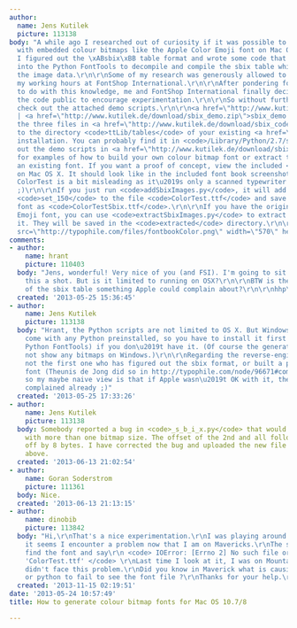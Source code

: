 ```yaml
---
author:
  name: Jens Kutilek
  picture: 113138
body: "A while ago I researched out of curiosity if it was possible to build fonts
  with embedded colour bitmaps like the Apple Color Emoji font on Mac OS 10.7/10.8.
  I figured out the \xABsbix\xBB table format and wrote some code that can be hooked
  into the Python FontTools to decompile and compile the sbix table which contains
  the image data.\r\n\r\nSome of my research was generously allowed to happen during
  my working hours at FontShop International.\r\n\r\nAfter pondering for a while what
  to do with this knowledge, me and FontShop International finally decided to make
  the code public to encourage experimentation.\r\n\r\nSo without further ado, please
  check out the attached demo scripts.\r\n\r\n<a href=\"http://www.kutilek.de/download/sbix_code.zip\">sbix_code.zip</a>
  | <a href=\"http://www.kutilek.de/download/sbix_demo.zip\">sbix_demo.zip</a>\r\n\r\nINSTALLATION\r\n\r\nAdd
  the three files in <a href=\"http://www.kutilek.de/download/sbix_code.zip\">sbix_code.zip</a>
  to the directory <code>ttLib/tables</code> of your existing <a href=\"https://sourceforge.net/projects/fonttools/\">FontTools</a>
  installation. You can probably find it in <code>/Library/Python/2.7/site-packages/fontTools/</code>.\r\n\r\nUSAGE\r\n\r\nCheck
  out the demo scripts in <a href=\"http://www.kutilek.de/download/sbix_demo.zip\">sbix_demo.zip</a>
  for examples of how to build your own colour bitmap font or extract the images from
  an existing font. If you want a proof of concept, view the included <code>ColorTestSbix.ttf</code>
  on Mac OS X. It should look like in the included font book screenshot. The name
  ColorTest is a bit misleading as it\u2019s only a scanned typewriter face in greyscale
  ;)\r\n\r\nIf you just run <code>addSbixImages.py</code>, it will add the pngs from
  <code>set_150</code> to the file <code>ColorTest.ttf</code> and save the resulting
  font as <code>ColorTestSbix.ttf</code>.\r\n\r\nIf you have the original Apple Color
  Emoji font, you can use <code>extractSbixImages.py</code> to extract the pngs from
  it. They will be saved in the <code>extracted</code> directory.\r\n\r\nHave fun!\r\n\r\n<img
  src=\"http://typophile.com/files/fontbookColor.png\" width=\"570\" height=\"206\">"
comments:
- author:
    name: hrant
    picture: 110403
  body: "Jens, wonderful! Very nice of you (and FSI). I'm going to sit down and give
    this a shot. But is it limited to running on OSX?\r\n\r\nBTW is the \"reverse-engineering\"
    of the sbix table something Apple could complain about?\r\n\r\nhhp\r\n"
  created: '2013-05-25 15:36:45'
- author:
    name: Jens Kutilek
    picture: 113138
  body: "Hrant, the Python scripts are not limited to OS X. But Windows doesn\u2019t
    come with any Python preinstalled, so you have to install it first (and then the
    Python FontTools) if you don\u2019t have it. (Of course the generated fonts will
    not show any bitmaps on Windows.)\r\n\r\nRegarding the reverse-engineering, I\u2019m
    not the first one who has figured out the sbix format, or built a proof-of-concept
    font (Theunis de Jong did so in http://typophile.com/node/96671#comment-524462),
    so my maybe naive view is that if Apple wasn\u2019t OK with it, they would have
    complained already ;)"
  created: '2013-05-25 17:33:26'
- author:
    name: Jens Kutilek
    picture: 113138
  body: Somebody reported a bug in <code>_s_b_i_x.py</code> that would affect fonts
    with more than one bitmap size. The offset of the 2nd and all following sets was
    off by 8 bytes. I have corrected the bug and uploaded the new file to the link
    above.
  created: '2013-06-13 21:02:54'
- author:
    name: Goran Soderstrom
    picture: 111361
  body: Nice.
  created: '2013-06-13 21:13:15'
- author:
    name: dinobib
    picture: 113842
  body: "Hi,\r\nThat's a nice experimentation.\r\nI was playing around with it and
    it seems I encounter a problem now that I am on Mavericks.\r\nThe script doesn't
    find the font and say\r\n <code> IOError: [Errno 2] No such file or directory:
    'ColorTest.ttf' </code> \r\nLast time I look at it, I was on Mountain Lion and
    didn't face this problem.\r\nDid you know in Maverick what is causing the script
    or python to fail to see the font file ?\r\nThanks for your help.\r\n\r\nadr"
  created: '2013-11-15 02:19:51'
date: '2013-05-24 10:57:49'
title: How to generate colour bitmap fonts for Mac OS 10.7/8

---
```

